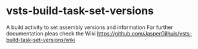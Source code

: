 # vsts-build-task-set-versions

A build activity to set assembly versions and information
For further documentation pleas check the Wiki
https://github.com/JasperGilhuis/vsts-build-task-set-versions/wiki
